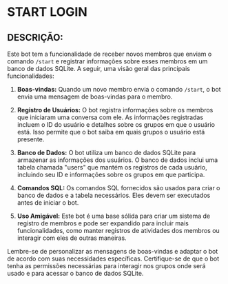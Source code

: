 # START LOGIN
## DESCRIÇÃO:
Este bot tem a funcionalidade de receber novos membros que enviam o comando `/start` e registrar informações sobre esses membros em um banco de dados SQLite. A seguir, uma visão geral das principais funcionalidades:

1. **Boas-vindas:** Quando um novo membro envia o comando `/start`, o bot envia uma mensagem de boas-vindas para o membro.

2. **Registro de Usuários:** O bot registra informações sobre os membros que iniciaram uma conversa com ele. As informações registradas incluem o ID do usuário e detalhes sobre os grupos em que o usuário está. Isso permite que o bot saiba em quais grupos o usuário está presente.

3. **Banco de Dados:** O bot utiliza um banco de dados SQLite para armazenar as informações dos usuários. O banco de dados inclui uma tabela chamada "users" que mantém os registros de cada usuário, incluindo seu ID e informações sobre os grupos em que participa.

4. **Comandos SQL:** Os comandos SQL fornecidos são usados para criar o banco de dados e a tabela necessários. Eles devem ser executados antes de iniciar o bot.

5. **Uso Amigável:** Este bot é uma base sólida para criar um sistema de registro de membros e pode ser expandido para incluir mais funcionalidades, como manter registros de atividades dos membros ou interagir com eles de outras maneiras.

Lembre-se de personalizar as mensagens de boas-vindas e adaptar o bot de acordo com suas necessidades específicas. Certifique-se de que o bot tenha as permissões necessárias para interagir nos grupos onde será usado e para acessar o banco de dados SQLite.